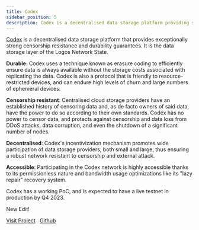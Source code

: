 ```yaml
---
title: Codex 
sidebar_position: 5
description: Codex is a decentralised data storage platform providing strong censorship resistance and durability for the Logos Network State.
---
```


<p><u>Codex</u> is a decentralised data storage platform that provides exceptionally strong censorship resistance and durability guarantees. It is the data storage layer of the Logos Network State.</p>

**Durable**: Codex uses a technique known as erasure coding to efficiently ensure data is always available without the storage costs associated with replicating the data. Codex is also a protocol that is friendly to resource-restricted devices, and can endure high levels of churn and large numbers of ephemeral devices.

**Censorship resistant**: Centralised cloud storage providers have an established history of censoring data and, as de facto owners of said data, have the power to do so according to their own standards. Codex has no power to censor data, and protects against censorship and data loss from DDoS attacks, data corruption, and even the shutdown of a significant number of nodes.

**Decentralised**: Codex's incentivization mechanism promotes wide participation of data storage providers, both small and large, thus ensuring a robust network resistant to censorship and external attack.

**Accessible**: Participating in the Codex network is highly accessible thanks to its permissionless nature and bandwidth usage optimizations like its "lazy repair" recovery system. 

Codex has a working PoC, and is expected to have a live testnet in production by Q4 2023.

New Edit! 


[Visit Project](https://codex.storage/) &nbsp; [Github](https://github.com/codex-storage)
